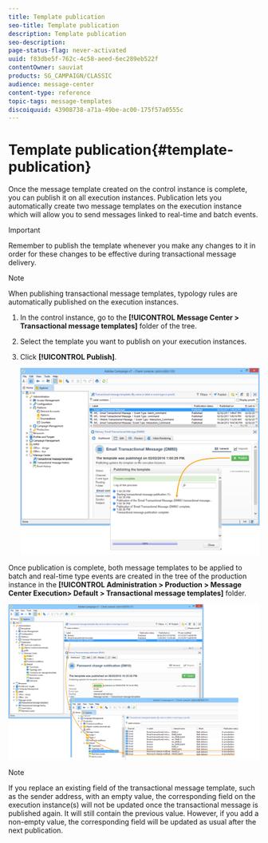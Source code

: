 ```yaml
---
title: Template publication
seo-title: Template publication
description: Template publication
seo-description: 
page-status-flag: never-activated
uuid: f83dbe5f-762c-4c58-aeed-6ec289eb522f
contentOwner: sauviat
products: SG_CAMPAIGN/CLASSIC
audience: message-center
content-type: reference
topic-tags: message-templates
discoiquuid: 43908738-a71a-49be-ac00-175f57a0555c
---
```


# Template publication{#template-publication}

Once the message template created on the control instance is complete, you can publish it on all execution instances. Publication lets you automatically create two message templates on the execution instance which will allow you to send messages linked to real-time and batch events.

>[!IMPORTANT]
>
>Remember to publish the template whenever you make any changes to it in order for these changes to be effective during transactional message delivery.

>[!NOTE]
>
>When publishing transactional message templates, typology rules are automatically published on the execution instances.

1. In the control instance, go to the **[!UICONTROL Message Center > Transactional message templates]** folder of the tree.
1. Select the template you want to publish on your execution instances.
1. Click **[!UICONTROL Publish]**.

   ![](assets/messagecenter_publish_model_008.png)

Once publication is complete, both message templates to be applied to batch and real-time type events are created in the tree of the production instance in the **[!UICONTROL Administration > Production > Message Center Execution> Default > Transactional message templates]** folder.

![](assets/messagecenter_deployed_model_001.png)

>[!NOTE]
>
>If you replace an existing field of the transactional message template, such as the sender address, with an empty value, the corresponding field on the execution instance(s) will not be updated once the transactional message is published again. It will still contain the previous value. However, if you add a non-empty value, the corresponding field will be updated as usual after the next publication.
